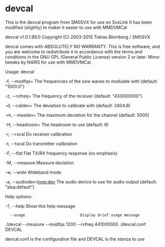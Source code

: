 # devcal
This is the devcal program from SM0SVX for use on SvxLink 
It has been modified (slightly) to maker it easier to use with MMDVMCal

devcal v1.0.1.99.0 Copyright (C) 2003-2015 Tobias Blomberg / SM0SVX

devcal comes with ABSOLUTELY NO WARRANTY. This is free software, and you
are welcome to redistribute it in accordance with the terms and conditions in
the GNU GPL (General Public License) version 2 or later.
Minor tweaks by N4IRS for use with MMDVMCal.

Usage: devcal <config file> <config section>
  
  -f, --modfqs=<frequences in Hz>     The frequencies of the sine waves to modulate with (default: "1000.0")
  
  -z, --rxfreq=<frequency in Hz>      The frequency of the receiver (default: "433000000")
  
  -d, --caldev=<deviation in Hz>      The deviation to calibrate with (default: 2404.8)
  
  -m, --maxdev=<deviation in Hz>      The maximum deviation for the channel (default: 5000)
  
  -H, --headroom=<headroom in dB>     The headroom to use (default: 6)
  
  -r, --rxcal                         Do receiver calibration
  
  -t, --txcal                         Do transmitter calibration
  
  -F, --flat                          Flat TX/RX frequency response (no emphasis)
  
  -M, --measure                       Measure deviation
  
  -w, --wide                          Wideband mode
  
  -a, --audiodev=<type:dev>           The audio device to use for audio output (default: "alsa:default")

Help options:

  -?, --help                          Show this help message
  
      --usage                         Display brief usage message
      


./devcal --measure --modfqs 1200 --rxfreq 441000000 ./devcal.conf DEVCAL

devcal.conf is the configuration file and DEVCAL is the stanza to use

